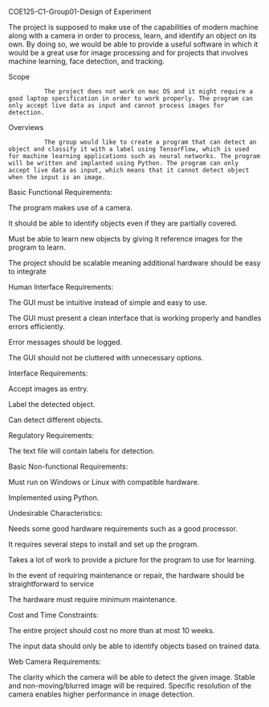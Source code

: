 COE125-C1-Group01-Design of Experiment

The project is supposed to make use of the capabilities of modern machine along with a camera in order to process, learn, and identify an object on its own. By doing so, we would be able to provide a useful software in which it would be a great use for image processing and for projects that involves machine learning, face detection, and tracking. 

Scope 

              The project does not work on mac OS and it might require a good laptop specification in order to work properly. The program can only accept live data as input and cannot process images for detection. 

  

Overviews 

              The group would like to create a program that can detect an object and classify it with a label using TensorFlow, which is used for machine learning applications such as neural networks. The program will be written and implanted using Python. The program can only accept live data as input, which means that it cannot detect object when the input is an image. 

 

Basic Functional Requirements: 

The program makes use of a camera. 

It should be able to identify objects even if they are partially covered. 

Must be able to learn new objects by giving it reference images for the program to learn. 

The project should be scalable meaning additional hardware should be easy to integrate  

Human Interface Requirements: 

The GUI must be intuitive instead of simple and easy to use.  

The GUI must present a clean interface that is working properly and handles errors efficiently.  

Error messages should be logged.  

The GUI should not be cluttered with unnecessary options.  

Interface Requirements: 

Accept images as entry. 

Label the detected object. 

Can detect different objects. 

Regulatory Requirements: 

The text file will contain labels for detection. 

Basic Non-functional Requirements: 

Must run on Windows or Linux with compatible hardware. 

Implemented using Python. 

Undesirable Characteristics: 

Needs some good hardware requirements such as a good processor. 

It requires several steps to install and set up the program. 

Takes a lot of work to provide a picture for the program to use for learning. 

In the event of requiring maintenance or repair, the hardware should be straightforward to service  

The hardware must require minimum maintenance.  

Cost and Time Constraints: 

The entire project should cost no more than at most 10 weeks. 

The input data should only be able to identify objects based on trained data.  

Web Camera Requirements: 

The clarity which the camera will be able to detect the given image. Stable and non-moving/blurred image will be required. Specific resolution of the camera enables higher performance in image detection. 
